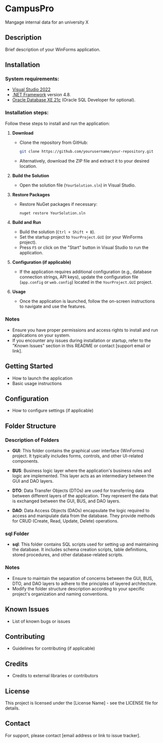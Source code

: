 # CampusPro
Mangage internal data for an university X
## Description
Brief description of your WinForms application.

## Installation
### System requirements:
- [Visual Studio 2022](https://visualstudio.microsoft.com/vs/)
- [.NET Framework](https://dotnet.microsoft.com/download/dotnet-framework) version 4.8.
- [Oracle Database XE 21c](https://www.oracle.com/database/technologies/appdev/xe.html) (Oracle SQL Developer for optional).
### Installation steps:
Follow these steps to install and run the application:

1. **Download**
   - Clone the repository from GitHub:
     ```bash
     git clone https://github.com/yourusername/your-repository.git
     ```
   - Alternatively, download the ZIP file and extract it to your desired location.

2. **Build the Solution**
   - Open the solution file (`YourSolution.sln`) in Visual Studio.

3. **Restore Packages**
   - Restore NuGet packages if necessary:
     ```bash
     nuget restore YourSolution.sln
     ```

4. **Build and Run**
   - Build the solution (`Ctrl + Shift + B`).
   - Set the startup project to `YourProject.GUI` (or your WinForms project).
   - Press `F5` or click on the "Start" button in Visual Studio to run the application.

5. **Configuration (if applicable)**
   - If the application requires additional configuration (e.g., database connection strings, API keys), update the configuration file (`app.config` or `web.config`) located in the `YourProject.GUI` project.

6. **Usage**
   - Once the application is launched, follow the on-screen instructions to navigate and use the features.

### Notes
- Ensure you have proper permissions and access rights to install and run applications on your system.
- If you encounter any issues during installation or startup, refer to the "Known Issues" section in this README or contact [support email or link].


## Getting Started
- How to launch the application
- Basic usage instructions

## Configuration
- How to configure settings (if applicable)

## Folder Structure
### Description of Folders

- **GUI**: This folder contains the graphical user interface (WinForms) project. It typically includes forms, controls, and other UI-related components.
  
- **BUS**: Business logic layer where the application's business rules and logic are implemented. This layer acts as an intermediary between the GUI and DAO layers.

- **DTO**: Data Transfer Objects (DTOs) are used for transferring data between different layers of the application. They represent the data that is exchanged between the GUI, BUS, and DAO layers.

- **DAO**: Data Access Objects (DAOs) encapsulate the logic required to access and manipulate data from the database. They provide methods for CRUD (Create, Read, Update, Delete) operations.

### sql Folder

- **sql**: This folder contains SQL scripts used for setting up and maintaining the database. It includes schema creation scripts, table definitions, stored procedures, and other database-related scripts.

### Notes

- Ensure to maintain the separation of concerns between the GUI, BUS, DTO, and DAO layers to adhere to the principles of layered architecture.
- Modify the folder structure description according to your specific project's organization and naming conventions.


## Known Issues
- List of known bugs or issues

## Contributing
- Guidelines for contributing (if applicable)

## Credits
- Credits to external libraries or contributors

## License
This project is licensed under the [License Name] - see the LICENSE file for details.

## Contact
For support, please contact [email address or link to issue tracker].
